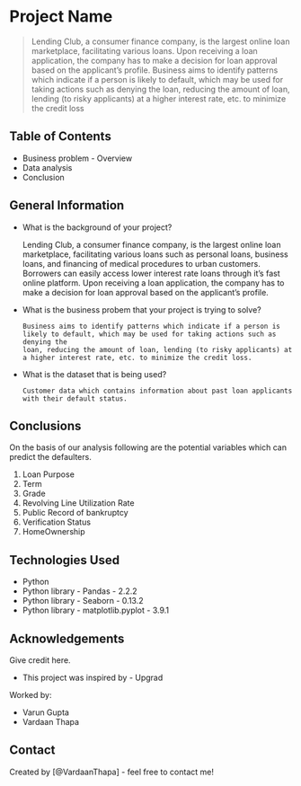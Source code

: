 # Project Name
>  Lending Club, a consumer finance company, is the largest online loan marketplace, facilitating various loans.
>  Upon receiving a loan application, the company has to make a decision for loan approval based on the applicant’s profile.
>   Business aims to identify patterns which indicate if a person is likely to default, which may be used for taking actions such as denying the loan, reducing the amount of loan, lending (to risky applicants) at a higher interest rate, etc. to minimize the credit loss 


## Table of Contents
* Business problem - Overview
* Data analysis
* Conclusion


## General Information
- What is the background of your project?
  
     Lending Club, a consumer finance company, is the largest online loan marketplace, facilitating various loans such as personal
     loans, business loans, and financing of medical procedures to urban customers. Borrowers can easily access lower interest rate
     loans through it’s fast online platform. Upon receiving a loan application, the company has to make a decision for loan approval
     based on the applicant’s profile.
     
- What is the business probem that your project is trying to solve?
  
      Business aims to identify patterns which indicate if a person is likely to default, which may be used for taking actions such as denying the
      loan, reducing the amount of loan, lending (to risky applicants) at a higher interest rate, etc. to minimize the credit loss.

- What is the dataset that is being used?
  
      Customer data which contains information about past loan applicants with their default status.


## Conclusions
On the basis of our analysis following are the potential variables which can predict the defaulters.
 1. Loan Purpose
 2. Term
 3. Grade
 4. Revolving Line Utilization Rate
 5. Public Record of bankruptcy
 6. Verification Status
 7. HomeOwnership


## Technologies Used
- Python
- Python library - Pandas - 2.2.2
- Python library - Seaborn - 0.13.2
- Python library - matplotlib.pyplot - 3.9.1

<!-- As the libraries versions keep on changing, it is recommended to mention the version of library used in this project -->

## Acknowledgements
Give credit here.
- This project was inspired by - Upgrad
  
Worked by:
- Varun Gupta
- Vardaan Thapa


## Contact
Created by [@VardaanThapa] - feel free to contact me!


<!-- Optional -->
<!-- ## License -->
<!-- This project is open source and available under the [... License](). -->

<!-- You don't have to include all sections - just the one's relevant to your project -->
